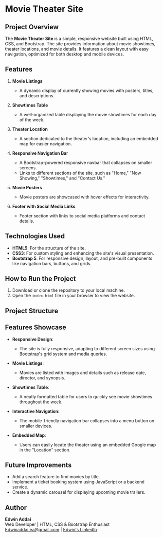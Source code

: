# Movie Theater Site

## Project Overview

The **Movie Theater Site** is a simple, responsive website built using HTML, CSS, and Bootstrap. The site provides information about movie showtimes, theater locations, and movie details. It features a clean layout with easy navigation, optimized for both desktop and mobile devices.

## Features

1. **Movie Listings**
   - A dynamic display of currently showing movies with posters, titles, and descriptions.

2. **Showtimes Table**
   - A well-organized table displaying the movie showtimes for each day of the week.

3. **Theater Location**
   - A section dedicated to the theater's location, including an embedded map for easier navigation.

4. **Responsive Navigation Bar**
   - A Bootstrap-powered responsive navbar that collapses on smaller screens.
   - Links to different sections of the site, such as "Home," "Now Showing," "Showtimes," and "Contact Us."

5. **Movie Posters**
   - Movie posters are showcased with hover effects for interactivity.

6. **Footer with Social Media Links**
   - Footer section with links to social media platforms and contact details.

## Technologies Used

- **HTML5**: For the structure of the site.
- **CSS3**: For custom styling and enhancing the site's visual presentation.
- **Bootstrap 5**: For responsive design, layout, and pre-built components like navigation bars, buttons, and grids.

## How to Run the Project

1. Download or clone the repository to your local machine.
2. Open the `index.html` file in your browser to view the website.

## Project Structure

## Features Showcase

- **Responsive Design**:
  - The site is fully responsive, adapting to different screen sizes using Bootstrap's grid system and media queries.

- **Movie Listings**:
  - Movies are listed with images and details such as release date, director, and synopsis.

- **Showtimes Table**:
  - A neatly formatted table for users to quickly see movie showtimes throughout the week.

- **Interactive Navigation**:
  - The mobile-friendly navigation bar collapses into a menu button on smaller devices.

- **Embedded Map**:
  - Users can easily locate the theater using an embedded Google map in the "Location" section.

## Future Improvements

- Add a search feature to find movies by title.
- Implement a ticket booking system using JavaScript or a backend service.
- Create a dynamic carousel for displaying upcoming movie trailers.

## Author

**Edwin Addai**  
Web Developer | HTML, CSS & Bootstrap Enthusiast  
Edwinaddai.ea@gmail.com | [Edwin's LinkedIn](https://www.linkedin.com/in/edwin-addai7349/)

